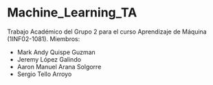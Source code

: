# Machine_Learning_TA
Trabajo Académico del Grupo 2 para el curso Aprendizaje de Máquina (1INF02-1081). 
Miembros:
- Mark Andy Quispe Guzman
- Jeremy López Galindo
- Aaron Manuel Arana Solgorre
- Sergio Tello Arroyo

